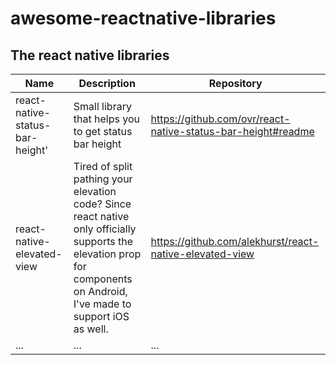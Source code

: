 # awesome-reactnative-libraries

## The react native libraries

|            Name    |Description               |Repository                        |
|----------------|-------------------------------|-----------------------------|
|react-native-status-bar-height'|Small library that helps you to get status bar height            |https://github.com/ovr/react-native-status-bar-height#readme           |
|react-native-elevated-view       |Tired of split pathing your elevation code?  Since react native only officially supports the elevation prop for <View> components on Android, I've made <ElevatedView> to support iOS as well.        |https://github.com/alekhurst/react-native-elevated-view    |
|...         |...          |...      |
